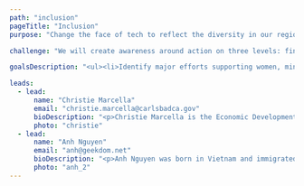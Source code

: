 ```yaml
---
path: "inclusion"
pageTitle: "Inclusion"
purpose: "Change the face of tech to reflect the diversity in our region by creating an environment where underrepresented groups feel safe, supported, and encouraged to pursue tech careers. What talent and what innovation is being missed because someone isn’t saying, “You should come join us.”"

challenge: "We will create awareness around action on three levels: find and leverage data to strengthen the inclusion narrative, highlight events targeting underrepresented groups in tech, and bring underrepresented groups to mainstream tech events where their participation is typically lacking."

goalsDescription: "<ul><li>Identify major efforts supporting women, minorities and LGBTQ communities in tech. </li><li>Provide support to one STEM event at different school levels to increase exposure &amp; participation by underrepresented groups.</li><li>Start an SDTH Conference and invite women and members of other underrepresented groups to speak.</li></ul>"

leads:
  - lead:
      name: "Christie Marcella"
      email: "christie.marcella@carlsbadca.gov"
      bioDescription: "<p>Christie Marcella is the Economic Development Director for the City of Carlsbad and has been a Carlsbad resident since 2012. Originally from New York State, she has been living in California since 2009 thanks to the military service of her husband. Inclusion is important not just from a social justice and moral standpoint, but as a business imperative. Businesses she meets with are increasingly citing the cost of living as a hindrance to their growth and talent acquisition efforts. Making sure the people who are in our communities have access to opportunities that will meet the needs of our innovation economy is a must if our region is going to continue to see growth.</p>"
      photo: "christie"
  - lead:
      name: "Anh Nguyen"
      email: "anh@geekdom.net"
      bioDescription: "<p>Anh Nguyen was born in Vietnam and immigrated to the United States at the age of 5. After graduating from the University of California, San Diego with a B.S.E.E, she worked as a software engineer at Sun Microsystems in the quality engineering organization before transitioning to new product development for the SPARC server firmware team at Oracle. She was a member of Oracle Women's Leadership which hosts panels and events that empower and encourage women to aspire for leadership roles. Anh is currently the CTO of Creative Electron, Inc., an X-ray inspection company that offers hardware and software solutions to help customers improve the quality of their products. Outside of work, Anh enjoys spending time with her family, attending tech meetups and working on machine learning problems.</p>"
      photo: "anh_2"
---
```

